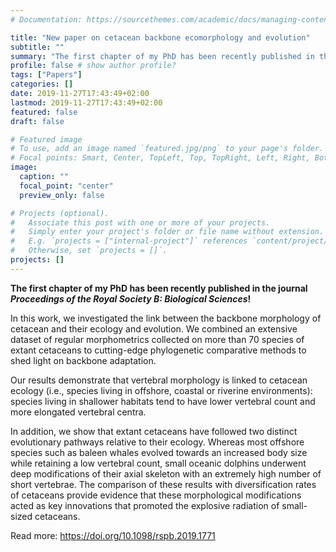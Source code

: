 ```yaml
---
# Documentation: https://sourcethemes.com/academic/docs/managing-content/

title: "New paper on cetacean backbone ecomorphology and evolution"
subtitle: ""
summary: "The first chapter of my PhD has been recently published in the journal *Proceedings of the Royal Society B: Biological Sciences*!"
profile: false # show author profile?
tags: ["Papers"]
categories: []
date: 2019-11-27T17:43:49+02:00
lastmod: 2019-11-27T17:43:49+02:00
featured: false
draft: false

# Featured image
# To use, add an image named `featured.jpg/png` to your page's folder.
# Focal points: Smart, Center, TopLeft, Top, TopRight, Left, Right, BottomLeft, Bottom, BottomRight.
image:
  caption: ""
  focal_point: "center"
  preview_only: false

# Projects (optional).
#   Associate this post with one or more of your projects.
#   Simply enter your project's folder or file name without extension.
#   E.g. `projects = ["internal-project"]` references `content/project/deep-learning/index.md`.
#   Otherwise, set `projects = []`.
projects: []
---
```


**The first chapter of my PhD has been recently published in the journal *Proceedings of the Royal Society B: Biological Sciences*!** 

In this work, we investigated the link between the backbone morphology of cetacean and their ecology and evolution. We combined an extensive dataset of regular morphometrics collected on more than 70 species of extant cetaceans to cutting-edge phylogenetic comparative methods to shed light on backbone adaptation.

Our results demonstrate that vertebral morphology is linked to cetacean ecology (i.e., species living in offshore, coastal or riverine environments): species living in shallower habitats tend to have lower vertebral count and more elongated vertebral centra.

In addition, we show that extant cetaceans have followed two distinct evolutionary pathways relative to their ecology. Whereas most offshore species such as baleen whales evolved towards an increased body size while retaining a low vertebral count, small oceanic dolphins underwent deep modifications of their axial skeleton with an extremely high number of short vertebrae. The comparison of these results with diversification rates of cetaceans provide evidence that these morphological modifications acted as key innovations that promoted the explosive radiation of small-sized cetaceans.



Read more: https://doi.org/10.1098/rspb.2019.1771

